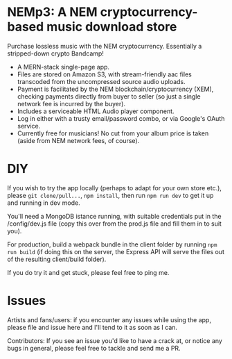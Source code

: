 # NEMp3: A NEM cryptocurrency-based music download store

Purchase lossless music with the NEM cryptocurrency. Essentially a stripped-down crypto Bandcamp!

* A MERN-stack single-page app.
* Files are stored on Amazon S3, with stream-friendly aac files transcoded from the uncompressed source audio uploads.
* Payment is facilitated by the NEM blockchain/cryptocurrency (XEM), checking payments directly from buyer to seller (so just a single network fee is incurred by the buyer).
* Includes a serviceable HTML Audio player component.
* Log in either with a trusty email/password combo, or via Google's OAuth service.
* Currently free for musicians! No cut from your album price is taken (aside from NEM network fees, of course).

# DIY

If you wish to try the app locally (perhaps to adapt for your own store etc.), please `git clone/pull...`, `npm install`, then run `npm run dev` to get it up and running in dev mode.

You'll need a MongoDB istance running, with suitable credentials put in the /config/dev.js file (copy this over from the prod.js file and fill them in to suit you).

For production, build a webpack bundle in the client folder by running `npm run build` (if doing this on the server, the Express API will serve the files out of the resulting client/build folder).

If you do try it and get stuck, please feel free to ping me.

# Issues

Artists and fans/users: if you encounter any issues while using the app, please file and issue here and I'll tend to it as soon as I can.

Contributors: If you see an issue you'd like to have a crack at, or notice any bugs in general, please feel free to tackle and send me a PR.
